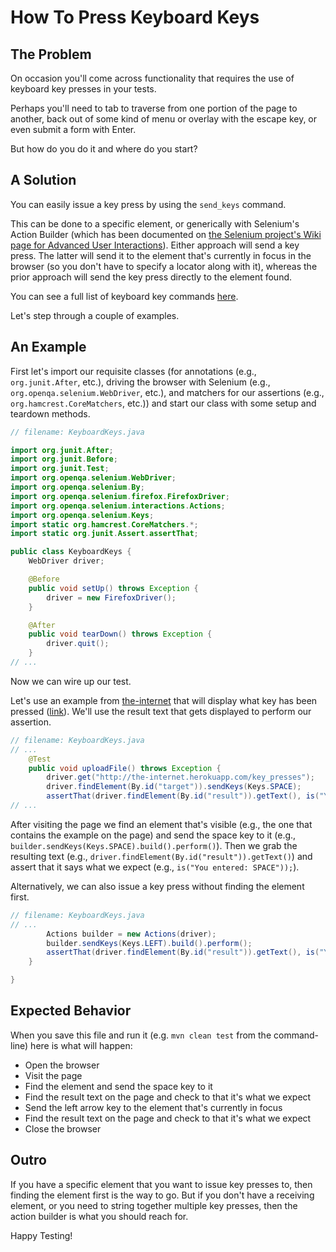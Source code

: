 # How To Press Keyboard Keys

## The Problem

On occasion you'll come across functionality that requires the use of keyboard key presses in your tests.

Perhaps you'll need to tab to traverse from one portion of the page to another, back out of some kind of menu or overlay with the escape key, or even submit a form with Enter.

But how do you do it and where do you start?

## A Solution

You can easily issue a key press by using the `send_keys` command.

This can be done to a specific element, or generically with Selenium's Action Builder (which has been documented on [the Selenium project's Wiki page for Advanced User Interactions](https://github.com/SeleniumHQ/selenium/wiki/Advanced-User-Interactions)). Either approach will send a key press. The latter will send it to the element that's currently in focus in the browser (so you don't have to specify a locator along with it), whereas the prior approach will send the key press directly to the element found.

You can see a full list of keyboard key commands [here](https://github.com/SeleniumHQ/selenium/blob/master/java/client/src/org/openqa/selenium/Keys.java).

Let's step through a couple of examples.

## An Example

First let's import our requisite classes (for annotations (e.g., `org.junit.After`, etc.), driving the browser with Selenium (e.g., `org.openqa.selenium.WebDriver`, etc.), and matchers for our assertions (e.g., `org.hamcrest.CoreMatchers`, etc.)) and start our class with some setup and teardown methods.

```java
// filename: KeyboardKeys.java

import org.junit.After;
import org.junit.Before;
import org.junit.Test;
import org.openqa.selenium.WebDriver;
import org.openqa.selenium.By;
import org.openqa.selenium.firefox.FirefoxDriver;
import org.openqa.selenium.interactions.Actions;
import org.openqa.selenium.Keys;
import static org.hamcrest.CoreMatchers.*;
import static org.junit.Assert.assertThat;

public class KeyboardKeys {
    WebDriver driver;

    @Before
    public void setUp() throws Exception {
        driver = new FirefoxDriver();
    }

    @After
    public void tearDown() throws Exception {
        driver.quit();
    } 
// ...
```

Now we can wire up our test.

Let's use an example from [the-internet](https://github.com/tourdedave/the-internet) that will display what key has been pressed ([link](http://the-internet.herokuapp.com/key_presses)). We'll use the result text that gets displayed to perform our assertion.

```java
// filename: KeyboardKeys.java
// ...
    @Test
    public void uploadFile() throws Exception {
        driver.get("http://the-internet.herokuapp.com/key_presses");
        driver.findElement(By.id("target")).sendKeys(Keys.SPACE);
        assertThat(driver.findElement(By.id("result")).getText(), is("You entered: SPACE"));
// ...
```

After visiting the page we find an element that's visible (e.g., the one that contains the example on the page) and send the space key to it (e.g., `builder.sendKeys(Keys.SPACE).build().perform()`). Then we grab the resulting text (e.g., `driver.findElement(By.id("result")).getText()`) and assert that it says what we expect (e.g., `is("You entered: SPACE"));`).

Alternatively, we can also issue a key press without finding the element first.

```java
// filename: KeyboardKeys.java
// ...
        Actions builder = new Actions(driver);
        builder.sendKeys(Keys.LEFT).build().perform();
        assertThat(driver.findElement(By.id("result")).getText(), is("You entered: LEFT"));
    }

}
```

## Expected Behavior

When you save this file and run it (e.g. `mvn clean test` from the command-line) here is what will happen:

+ Open the browser
+ Visit the page
+ Find the element and send the space key to it
+ Find the result text on the page and check to that it's what we expect
+ Send the left arrow key to the element that's currently in focus
+ Find the result text on the page and check to that it's what we expect
+ Close the browser

## Outro

If you have a specific element that you want to issue key presses to, then finding the element first is the way to go. But if you don't have a receiving element, or you need to string together multiple key presses, then the action builder is what you should reach for.

Happy Testing!


